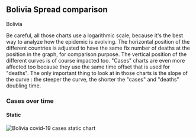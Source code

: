 ## Bolivia Spread comparison 

Bolivia



Be careful, all those charts use a logarithmic scale, because it's the best way to analyze how the epidemic is evolving. 
The horizontal position of the different countries is adjusted to have the same fix number of deaths at the position in the graph, for comparison purpose.
The vertical position of the different curves is of course impacted too.
"Cases" charts are even more affected too because they use the same time offset that is used for "deaths".
The only important thing to look at in those charts is the slope of the curve : the steeper the curve, the shorter the "cases" and "deaths" doubling time.


 
### Cases over time
 
#### Static
![Bolivia covid-19 cases static chart](https://raw.githubusercontent.com/madlag/coronavirus_study/master/notebooks/graphs/2020-03-20/countries/Bolivia/2020-03-20_Bolivia_deaths.png "Bolivia covid-19 cases static chart")   

